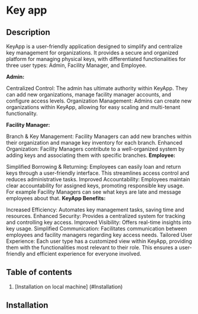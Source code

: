 # Key app
## Description
KeyApp is a user-friendly application designed to simplify and centralize key management for organizations. It provides a secure and organized platform for managing physical keys, with differentiated functionalities for three user types: Admin, Facility Manager, and Employee.

**Admin:**

Centralized Control: The admin has ultimate authority within KeyApp. They can add new organizations, manage facility manager accounts, and configure access levels.
Organization Management: Admins can create new organizations within KeyApp, allowing for easy scaling and multi-tenant functionality.

**Facility Manager:**

Branch & Key Management: Facility Managers can add new branches within their organization and manage key inventory for each branch.
Enhanced Organization: Facility Managers contribute to a well-organized system by adding keys and associating them with specific branches.
**Employee:**

Simplified Borrowing & Returning: Employees can easily loan and return keys through a user-friendly interface. This streamlines access control and reduces administrative tasks.
Improved Accountability: Employees maintain clear accountability for assigned keys, promoting responsible key usage. For example Facility Managers can see what keys are late and message employees about that.
**KeyApp Benefits:**

Increased Efficiency: Automates key management tasks, saving time and resources.
Enhanced Security: Provides a centralized system for tracking and controlling key access.
Improved Visibility: Offers real-time insights into key usage.
Simplified Communication: Facilitates communication between employees and facility managers regarding key access needs.
Tailored User Experience:  Each user type has a customized view within KeyApp, providing them with the functionalities most relevant to their role. This ensures a user-friendly and efficient experience for everyone involved.

## Table of contents
1. [Installation on local machine] (#Installation)


## Installation
